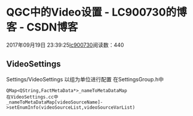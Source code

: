 # QGC中的Video设置 - LC900730的博客 - CSDN博客
2017年09月19日 23:39:25[lc900730](https://me.csdn.net/LC900730)阅读数：440
## VideoSettings
Settings/VideoSettings 
以组为单位进行配置 
在SettingsGroup.h中
```
QMap<QString,FactMetaData*>_nameToMetaDataMap
在VideoSettings.cc中
_nameToMetaDataMap[videoSourceName]->setEnumInfo(videoSourceList,videoSourceVarList)
```
